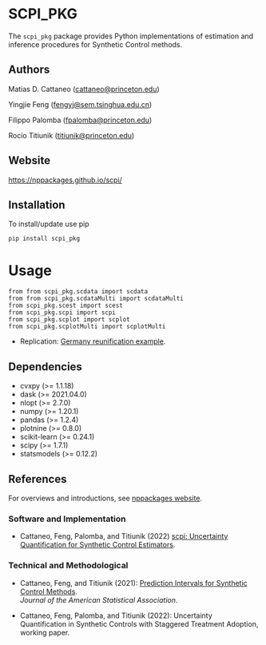 # SCPI_PKG

The `scpi_pkg` package provides Python implementations of estimation and inference procedures for Synthetic Control methods.


## Authors
 
Matias D. Cattaneo (<cattaneo@princeton.edu>)

Yingjie Feng (<fengyj@sem.tsinghua.edu.cn>)

Filippo Palomba (<fpalomba@princeton.edu>)

Rocio Titiunik (<titiunik@princeton.edu>)

## Website

https://nppackages.github.io/scpi/

## Installation

To install/update use pip
```
pip install scpi_pkg
```

# Usage
```
from from scpi_pkg.scdata import scdata
from from scpi_pkg.scdataMulti import scdataMulti
from scpi_pkg.scest import scest
from scpi_pkg.scpi import scpi
from scpi_pkg.scplot import scplot
from scpi_pkg.scplotMulti import scplotMulti
```

- Replication: [Germany reunification example](https://github.com/nppackages/scpi/blob/main/Python/scpi_illustration.py).

## Dependencies

- cvxpy           (>= 1.1.18)
- dask            (>= 2021.04.0)
- nlopt           (>= 2.7.0)
- numpy           (>= 1.20.1)
- pandas          (>= 1.2.4)
- plotnine        (>= 0.8.0)
- scikit-learn    (>= 0.24.1)
- scipy           (>= 1.7.1)
- statsmodels     (>= 0.12.2)

## References

For overviews and introductions, see [nppackages website](https://nppackages.github.io/).

### Software and Implementation

- Cattaneo, Feng, Palomba, and Titiunik (2022) [scpi: Uncertainty Quantification for Synthetic Control Estimators](https://arxiv.org/abs/2202.05984).


### Technical and Methodological

- Cattaneo, Feng, and Titiunik (2021): [Prediction Intervals for Synthetic Control Methods](https://cattaneo.princeton.edu/papers/Cattaneo-Feng-Titiunik_2021_JASA.pdf).<br>
_Journal of the American Statistical Association_.

- Cattaneo, Feng, Palomba, and Titiunik (2022): Uncertainty Quantification in Synthetic Controls with Staggered Treatment Adoption, working paper.

<br><br>
